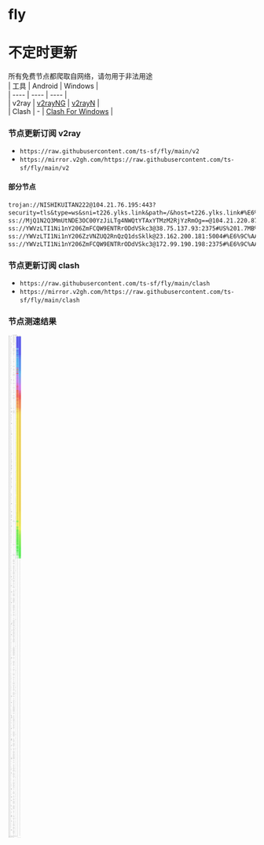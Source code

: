 # fly
# 不定时更新
所有免费节点都爬取自网络，请勿用于非法用途  
|  工具  | Android  | Windows  |  
|  ----  | ----   | ----  |  
| v2ray  | [v2rayNG](https://github.com/2dust/v2rayNG/releases) | [v2rayN](https://github.com/2dust/v2rayN/releases) |  
| Clash  | - | [Clash For Windows](https://github.com/2dust/clashN/releases) | 
  
### 节点更新订阅  v2ray
- `https://raw.githubusercontent.com/ts-sf/fly/main/v2`  
- `https://mirror.v2gh.com/https://raw.githubusercontent.com/ts-sf/fly/main/v2`  

#### 部分节点  
``` 
trojan://NISHIKUITAN222@104.21.76.195:443?security=tls&type=ws&sni=t226.ylks.link&path=/&host=t226.ylks.link#%E6%9C%AA%E7%9F%A52
ss://MjQ1N2Q3MmUtNDE3OC00YzJiLTg4NWQtYTAxYTMzM2RjYzRmOg==@104.21.220.87:443#%E6%9C%AA%E7%9F%A53
ss://YWVzLTI1Ni1nY206ZmFCQW9ENTRrODdVSkc3@38.75.137.93:2375#US%201.7MB%2Fs
ss://YWVzLTI1Ni1nY206ZzVNZUQ2RnQzQ1dsSklk@23.162.200.181:5004#%E6%9C%AA%E7%9F%A54%201.9MB%2Fs
ss://YWVzLTI1Ni1nY206ZmFCQW9ENTRrODdVSkc3@172.99.190.198:2375#%E6%9C%AA%E7%9F%A55%201.7MB%2Fs
```
### 节点更新订阅  clash
- `https://raw.githubusercontent.com/ts-sf/fly/main/clash`  
- `https://mirror.v2gh.com/https://raw.githubusercontent.com/ts-sf/fly/main/clash`  

### 节点测速结果
![image](traffic.png)
